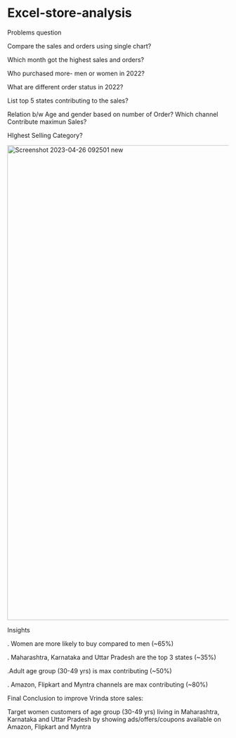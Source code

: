 # Excel-store-analysis
  Problems question
  
  Compare the sales and orders using single chart?
  
Which month got the highest sales and orders?

Who purchased more- men or women in 2022?

What are different order status in 2022?

 List top 5 states contributing to the sales?
 
 Relation b/w Age and gender based on number of Order?
 Which channel Contribute maximun Sales?
 
 HIghest Selling Category?
 
 
 
 
<img width="1080" alt="Screenshot 2023-04-26 092501 new" src="https://user-images.githubusercontent.com/127951177/234466115-f55c2f59-555e-4292-a666-7371bc33bb02.png">


Insights

. Women are more likely to buy compared to men (~65%)

. Maharashtra, Karnataka and Uttar Pradesh are the top 3 states (~35%)
 
.Adult age group (30-49 yrs) is max contributing (~50%)

. Amazon, Flipkart and Myntra channels are max contributing (~80%)


Final Conclusion to improve Vrinda store sales:

  Target women customers of age group (30-49 yrs) living in Maharashtra, Karnataka and Uttar Pradesh by showing
  ads/offers/coupons available on Amazon, Flipkart and Myntra


